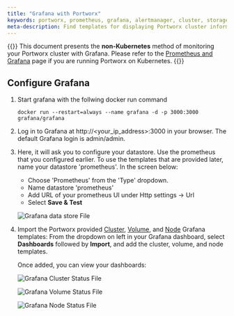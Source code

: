 ```yaml
---
title: "Grafana with Portworx"
keywords: portworx, prometheus, grafana, alertmanager, cluster, storage
meta-description: Find templates for displaying Portworx cluster information within Grafana.
---
```


{{<info>}}
This document presents the **non-Kubernetes** method of monitoring your Portworx cluster with Grafana. Please refer to the [Prometheus and Grafana](/portworx-install-with-kubernetes/operate-and-maintain-on-kubernetes/monitoring/monitoring-px-prometheusandgrafana.1/) page if you are running Portworx on Kubernetes.
{{</info>}}


## Configure Grafana

1. Start grafana with the follwing docker run command

      ```text
      docker run --restart=always --name grafana -d -p 3000:3000 grafana/grafana
      ```

2. Log in to Grafana at http://<your_ip_address>:3000 in your browser. The default Grafana login is admin/admin.

3. Here, it will ask you to configure your datastore. Use the prometheus that you configured earlier. To use the templates that are provided later, name your datastore 'prometheus'. In the screen below:

      * Choose 'Prometheus' from the 'Type' dropdown.
      * Name datastore 'prometheus'
      * Add URL of your prometheus UI under Http settings -&gt; Url
      * Select **Save & Test**

      ![Grafana data store File](/img/grafana_datastore.png "Grafana data store File")

4. Import the Portworx provided [Cluster](https://github.com/portworx/pxdocs/blob/master/content/install-with-other/operate-and-maintain/monitoring/grafana/Portworx_Cluster_Dashboard_Jan_2019_No_AM.json), [Volume](https://github.com/portworx/pxdocs/blob/master/content/install-with-other/operate-and-maintain/monitoring/grafana/Portworx_Volume_Dashboard_Sep_2018.json ), and [Node](https://github.com/portworx/pxdocs/blob/master/content/install-with-other/operate-and-maintain/monitoring/grafana/Portworx_Node_Dashboard_Sep_2018_No_AM.json ) Grafana templates: From the dropdown on left in your Grafana dashboard, select **Dashboards** followed by **Import**, and add the cluster, volume, and node templates.

      Once added, you can view your dashboards:

      ![Grafana Cluster Status File](/img/grafanaClusterStatus.png "Grafana Cluster Status File")

      ![Grafana Volume Status File](/img/grafanaVolumeStatus.png "Grafana Volume Status File")

      ![Grafana Node Status File](/img/grafanaVolumeStatus.png "Grafana Volume Status File")

<!-- are these the same as what's linked through GitHub above? If so, we should probably just show them using one method or the other.
## Cluster Template for Grafana
Use [this template](Cluster_Template.json) to display Portworx cluster details in Grafana

## Volume Template for Grafana
Use [this template](Volume_Template.json) to display Portworx volume details in Grafana
-->
